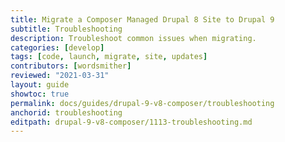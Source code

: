 ```yaml
---
title: Migrate a Composer Managed Drupal 8 Site to Drupal 9
subtitle: Troubleshooting
description: Troubleshoot common issues when migrating.
categories: [develop]
tags: [code, launch, migrate, site, updates]
contributors: [wordsmither]
reviewed: "2021-03-31"
layout: guide
showtoc: true
permalink: docs/guides/drupal-9-v8-composer/troubleshooting
anchorid: troubleshooting
editpath: drupal-9-v8-composer/1113-troubleshooting.md
---
```


<Partial file="drupal-9/troubleshooting.md" />
